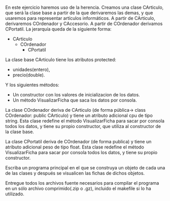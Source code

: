 En este ejercicio haremos uso de la herencia. Creamos una clase CArticulo,
que será la clase base a partir de la que derivaremos las demas, y que usaremos para representar artículos informáticos.
A partir de CArticulo, derivaremos COrdenador y CAccesorio. A partir de COrdenador derivamos CPortatil.
La jerarquía queda de la siguiente forma:

* CArticulo
    * COrdenador
        * CPortatil

La clase base CArticulo tiene los atributos protected:

- unidades(entero),
- precio(double).

Y los siguientes métodos:
- Un constructor con los valores de inicializacion de los datos.
- Un método VisualizarFicha que saca los datos por consola.

La clase COrdenador deriva de CArticulo (de forma pública-> class COrdenador: public CArticulo)
y tiene un atributo adicional cpu de tipo string.
Esta clase redefine el método VisualizarFicha para sacar por consola todos los datos,
y tiene su propio constructor, que utiliza al constructor de la clase base.

La clase CPortatil deriva de COrdenador (de forma publica) y tiene un atributo adicional peso de tipo float.
Esta clase redefine el método VisualizarFicha para sacar por consola todos los datos, y tiene su propio constructor.

Escriba un programa principal en el que se construya un objeto de cada una de las clases
y después se visualicen las fichas de dichos objetos.

Entregue todos los archivos fuente necesarios para compilar el programa en un sólo archivo comprimido(.zip o .gz),
incluido el makefile si lo ha utilizado.
